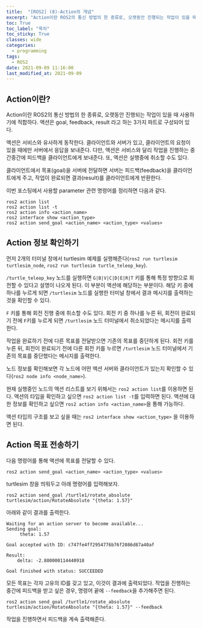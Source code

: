 ```yaml
---
title:  "[ROS2] (8)-Action의 개념"
excerpt: "Action이란 ROS2의 통신 방법의 한 종류로, 오랫동안 진행되는 작업이 있을 때 사용하기에 적합하다. 액션은 goal, feedback, result 라고 하는 3가지 파트로 구성되어 있다."
toc: True
toc_label: "목차"
toc_sticky: True
classes: wide
categories:
  - programming
tags:
  - ROS2
date: 2021-09-09 11:16:00
last_modified_at: 2021-09-09
---
```


## Action이란?
Action이란 ROS2의 통신 방법의 한 종류로, 오랫동안 진행되는 작업이 있을 때 사용하기에 적합하다. 액션은 goal, feedback, result 라고 하는 3가지 파트로 구성되어 있다.

액션은 서비스와 유사하게 동작한다. 클라이언트와 서버가 있고, 클라이언트의 요청이 있을 때에만 서버에서 응답을 보내준다. 다만, 액션은 서비스와 달리 작업을 진행하는 중간중간에 피드백을 클라이언트에게 보내준다. 또, 액션은 실행중에 취소할 수도 있다.

클라이언트에서 목표(goal)을 서버에 전달하면 서버는 피드백(feedback)을 클라이언트에게 주고, 작업이 완료되면 결과(result)를 클라이언트에게 반환한다.

이번 포스팅에서 사용할 parameter 관련 명령어를 정리하면 다음과 같다.

```
ros2 action list
ros2 action list -t
ros2 action info <action_name>
ros2 interface show <action_type>
ros2 action send_goal <action_name> <action_type> <values>
```

## Action 정보 확인하기
먼저 2개의 터미널 창에서 turtlesim 예제를 실행해준다(`ros2 run turtlesim turtlesim_node`, `ros2 run turtlesim turtle_teleop_key`).

`/turtle_teleop_key` 노드를 실행하면 `G|B|V|C|D|E|R|T` 키를 통해 특정 방향으로 회전할 수 있다고 설명이 나오게 된다. 이 부분이 액션에 해당하는 부분이다. 해당 키 중에 하나를 누르게 되면 `/turtlesim` 노드를 실행한 터미널 창에서 결과 메시지를 출력하는 것을 확인할 수 있다.

`F` 키를 통해 회전 진행 중에 취소할 수도 있다. 회전 키 중 하나를 누른 뒤, 회전이 완료되기 전에 `F`키를 누르게 되면 `/turtlesim` 노드 터미널에서 취소되었다는 메시지를 출력한다.

작업을 완료하기 전에 다른 목표를 전달받으면 기존의 목표를 중단하게 된다. 회전 키를 누른 뒤, 회전이 완료되기 전에 다른 회전 키를 누르면 `/turtlesim` 노드 터미널에서 기존의 목표를 중단했다는 메시지를 출력한다.

노드 정보를 확인해보면 각 노드에 어떤 액션 서버와 클라이언트가 있는지 확인할 수 있다(`ros2 node info <node_name>`).

현재 실행중인 노드의 액션 리스트를 보기 위해서는 `ros2 action list`를 이용하면 된다. 액션의 타입을 확인하고 싶으면 `ros2 action list -t`를 입력하면 된다. 액션에 대한 정보를 확인하고 싶으면 `ros2 action info <action_name>`을 통해 가능하다.

액션 타입의 구조를 보고 싶을 때는 `ros2 interface show <action_type>` 을 이용하면 된다.

## Action 목표 전송하기
다음 명령어를 통해 액션에 목표를 전달할 수 있다.

```
ros2 action send_goal <action_name> <action_type> <values>
```

turtlesim 창을 띄워두고 아래 명령어를 입력해보자.

```
ros2 action send_goal /turtle1/rotate_absolute turtlesim/action/RotateAbsolute "{theta: 1.57}"
```

아래와 같이 결과를 출력한다.

```
Waiting for an action server to become available...
Sending goal:
     theta: 1.57

Goal accepted with ID: c747fe4ff2954776b76f2086d87a40af

Result:
    delta: -2.880000114440918

Goal finished with status: SUCCEEDED
```

모든 목표는 각자 고유의 ID를 갖고 있고, 이것이 결과에 출력되었다. 작업을 진행하는 중간에 피드백을 받고 싶은 경우, 명령어 끝에 `--feedback`을 추가해주면 된다.

```
ros2 action send_goal /turtle1/rotate_absolute turtlesim/action/RotateAbsolute "{theta: 1.57}" --feedback
```

작업을 진행하면서 피드백을 계속 출력해준다.